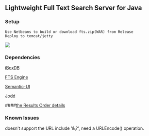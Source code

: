 ## Lightweight Full Text Search Server for Java

### Setup

```
Use Netbeans to build or download fts.zip(WAR) from Release
Deploy to tomcat/jetty
```


![](https://github.com/iboxdb/ftserver/raw/master/FTServer/web/css/fts2.png)

### Dependencies
[iBoxDB](http://www.iboxdb.com)

[FTS Engine](https://github.com/iboxdb/full-text-search)

[Semantic-UI](http://semantic-ui.com/)

[Jodd](http://jodd.org/)


####[the Results Order details](https://github.com/iboxdb/ftserver-cs#the-results-order)


### Known Issues
doesn't support the URL include '&,?', need a URLEncode() operation.
